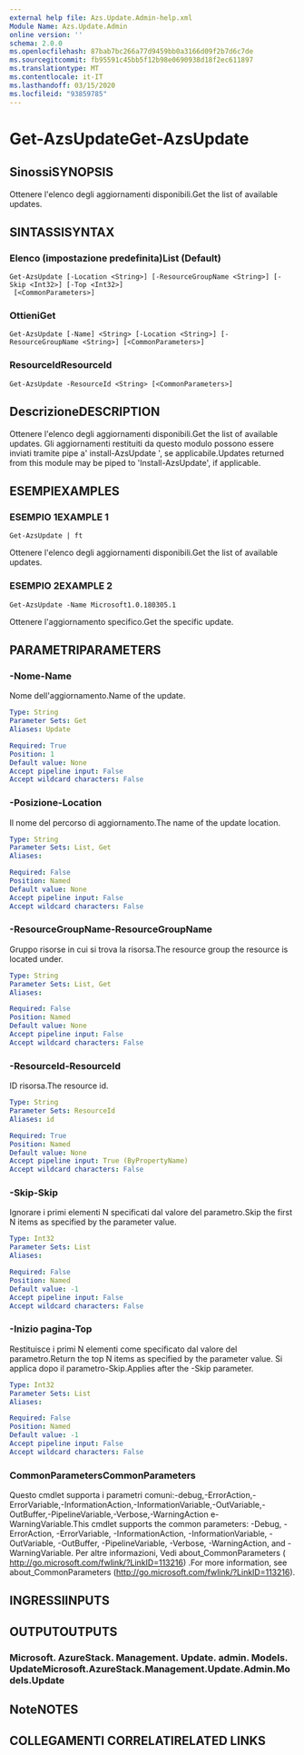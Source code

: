 ```yaml
---
external help file: Azs.Update.Admin-help.xml
Module Name: Azs.Update.Admin
online version: ''
schema: 2.0.0
ms.openlocfilehash: 87bab7bc266a77d9459bb0a3166d09f2b7d6c7de
ms.sourcegitcommit: fb95591c45bb5f12b98e0690938d18f2ec611897
ms.translationtype: MT
ms.contentlocale: it-IT
ms.lasthandoff: 03/15/2020
ms.locfileid: "93859785"
---
```

# <span data-ttu-id="12624-101">Get-AzsUpdate</span><span class="sxs-lookup"><span data-stu-id="12624-101">Get-AzsUpdate</span></span>

## <span data-ttu-id="12624-102">Sinossi</span><span class="sxs-lookup"><span data-stu-id="12624-102">SYNOPSIS</span></span>
<span data-ttu-id="12624-103">Ottenere l'elenco degli aggiornamenti disponibili.</span><span class="sxs-lookup"><span data-stu-id="12624-103">Get the list of available updates.</span></span>

## <span data-ttu-id="12624-104">SINTASSI</span><span class="sxs-lookup"><span data-stu-id="12624-104">SYNTAX</span></span>

### <span data-ttu-id="12624-105">Elenco (impostazione predefinita)</span><span class="sxs-lookup"><span data-stu-id="12624-105">List (Default)</span></span>
```
Get-AzsUpdate [-Location <String>] [-ResourceGroupName <String>] [-Skip <Int32>] [-Top <Int32>]
 [<CommonParameters>]
```

### <span data-ttu-id="12624-106">Ottieni</span><span class="sxs-lookup"><span data-stu-id="12624-106">Get</span></span>
```
Get-AzsUpdate [-Name] <String> [-Location <String>] [-ResourceGroupName <String>] [<CommonParameters>]
```

### <span data-ttu-id="12624-107">ResourceId</span><span class="sxs-lookup"><span data-stu-id="12624-107">ResourceId</span></span>
```
Get-AzsUpdate -ResourceId <String> [<CommonParameters>]
```

## <span data-ttu-id="12624-108">Descrizione</span><span class="sxs-lookup"><span data-stu-id="12624-108">DESCRIPTION</span></span>
<span data-ttu-id="12624-109">Ottenere l'elenco degli aggiornamenti disponibili.</span><span class="sxs-lookup"><span data-stu-id="12624-109">Get the list of available updates.</span></span> <span data-ttu-id="12624-110">Gli aggiornamenti restituiti da questo modulo possono essere inviati tramite pipe a' install-AzsUpdate ', se applicabile.</span><span class="sxs-lookup"><span data-stu-id="12624-110">Updates returned from this module may be piped to 'Install-AzsUpdate', if applicable.</span></span>

## <span data-ttu-id="12624-111">ESEMPI</span><span class="sxs-lookup"><span data-stu-id="12624-111">EXAMPLES</span></span>

### <span data-ttu-id="12624-112">ESEMPIO 1</span><span class="sxs-lookup"><span data-stu-id="12624-112">EXAMPLE 1</span></span>
```
Get-AzsUpdate | ft
```

<span data-ttu-id="12624-113">Ottenere l'elenco degli aggiornamenti disponibili.</span><span class="sxs-lookup"><span data-stu-id="12624-113">Get the list of available updates.</span></span>

### <span data-ttu-id="12624-114">ESEMPIO 2</span><span class="sxs-lookup"><span data-stu-id="12624-114">EXAMPLE 2</span></span>
```
Get-AzsUpdate -Name Microsoft1.0.180305.1
```

<span data-ttu-id="12624-115">Ottenere l'aggiornamento specifico.</span><span class="sxs-lookup"><span data-stu-id="12624-115">Get the specific update.</span></span>

## <span data-ttu-id="12624-116">PARAMETRI</span><span class="sxs-lookup"><span data-stu-id="12624-116">PARAMETERS</span></span>

### <span data-ttu-id="12624-117">-Nome</span><span class="sxs-lookup"><span data-stu-id="12624-117">-Name</span></span>
<span data-ttu-id="12624-118">Nome dell'aggiornamento.</span><span class="sxs-lookup"><span data-stu-id="12624-118">Name of the update.</span></span>

```yaml
Type: String
Parameter Sets: Get
Aliases: Update

Required: True
Position: 1
Default value: None
Accept pipeline input: False
Accept wildcard characters: False
```

### <span data-ttu-id="12624-119">-Posizione</span><span class="sxs-lookup"><span data-stu-id="12624-119">-Location</span></span>
<span data-ttu-id="12624-120">Il nome del percorso di aggiornamento.</span><span class="sxs-lookup"><span data-stu-id="12624-120">The name of the update location.</span></span>

```yaml
Type: String
Parameter Sets: List, Get
Aliases:

Required: False
Position: Named
Default value: None
Accept pipeline input: False
Accept wildcard characters: False
```

### <span data-ttu-id="12624-121">-ResourceGroupName</span><span class="sxs-lookup"><span data-stu-id="12624-121">-ResourceGroupName</span></span>
<span data-ttu-id="12624-122">Gruppo risorse in cui si trova la risorsa.</span><span class="sxs-lookup"><span data-stu-id="12624-122">The resource group the resource is located under.</span></span>

```yaml
Type: String
Parameter Sets: List, Get
Aliases:

Required: False
Position: Named
Default value: None
Accept pipeline input: False
Accept wildcard characters: False
```

### <span data-ttu-id="12624-123">-ResourceId</span><span class="sxs-lookup"><span data-stu-id="12624-123">-ResourceId</span></span>
<span data-ttu-id="12624-124">ID risorsa.</span><span class="sxs-lookup"><span data-stu-id="12624-124">The resource id.</span></span>

```yaml
Type: String
Parameter Sets: ResourceId
Aliases: id

Required: True
Position: Named
Default value: None
Accept pipeline input: True (ByPropertyName)
Accept wildcard characters: False
```

### <span data-ttu-id="12624-125">-Skip</span><span class="sxs-lookup"><span data-stu-id="12624-125">-Skip</span></span>
<span data-ttu-id="12624-126">Ignorare i primi elementi N specificati dal valore del parametro.</span><span class="sxs-lookup"><span data-stu-id="12624-126">Skip the first N items as specified by the parameter value.</span></span>

```yaml
Type: Int32
Parameter Sets: List
Aliases:

Required: False
Position: Named
Default value: -1
Accept pipeline input: False
Accept wildcard characters: False
```

### <span data-ttu-id="12624-127">-Inizio pagina</span><span class="sxs-lookup"><span data-stu-id="12624-127">-Top</span></span>
<span data-ttu-id="12624-128">Restituisce i primi N elementi come specificato dal valore del parametro.</span><span class="sxs-lookup"><span data-stu-id="12624-128">Return the top N items as specified by the parameter value.</span></span>
<span data-ttu-id="12624-129">Si applica dopo il parametro-Skip.</span><span class="sxs-lookup"><span data-stu-id="12624-129">Applies after the -Skip parameter.</span></span>

```yaml
Type: Int32
Parameter Sets: List
Aliases:

Required: False
Position: Named
Default value: -1
Accept pipeline input: False
Accept wildcard characters: False
```

### <span data-ttu-id="12624-130">CommonParameters</span><span class="sxs-lookup"><span data-stu-id="12624-130">CommonParameters</span></span>
<span data-ttu-id="12624-131">Questo cmdlet supporta i parametri comuni:-debug,-ErrorAction,-ErrorVariable,-InformationAction,-InformationVariable,-OutVariable,-OutBuffer,-PipelineVariable,-Verbose,-WarningAction e-WarningVariable.</span><span class="sxs-lookup"><span data-stu-id="12624-131">This cmdlet supports the common parameters: -Debug, -ErrorAction, -ErrorVariable, -InformationAction, -InformationVariable, -OutVariable, -OutBuffer, -PipelineVariable, -Verbose, -WarningAction, and -WarningVariable.</span></span> <span data-ttu-id="12624-132">Per altre informazioni, Vedi about_CommonParameters ( http://go.microsoft.com/fwlink/?LinkID=113216) .</span><span class="sxs-lookup"><span data-stu-id="12624-132">For more information, see about_CommonParameters (http://go.microsoft.com/fwlink/?LinkID=113216).</span></span>

## <span data-ttu-id="12624-133">INGRESSI</span><span class="sxs-lookup"><span data-stu-id="12624-133">INPUTS</span></span>

## <span data-ttu-id="12624-134">OUTPUT</span><span class="sxs-lookup"><span data-stu-id="12624-134">OUTPUTS</span></span>

### <span data-ttu-id="12624-135">Microsoft. AzureStack. Management. Update. admin. Models. Update</span><span class="sxs-lookup"><span data-stu-id="12624-135">Microsoft.AzureStack.Management.Update.Admin.Models.Update</span></span>

## <span data-ttu-id="12624-136">Note</span><span class="sxs-lookup"><span data-stu-id="12624-136">NOTES</span></span>

## <span data-ttu-id="12624-137">COLLEGAMENTI CORRELATI</span><span class="sxs-lookup"><span data-stu-id="12624-137">RELATED LINKS</span></span>
